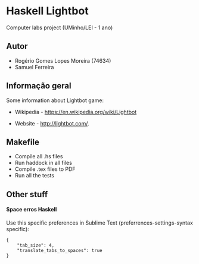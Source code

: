Haskell Lightbot
===========

Computer labs project (UMinho/LEI - 1 ano)

Autor
-----

* Rogério Gomes Lopes Moreira (74634)
* Samuel Ferreira

Informação geral
----------------

Some information about Lightbot game:

* Wikipedia - https://en.wikipedia.org/wiki/Lightbot

* Website - http://lightbot.com/.


Makefile
--------

* Compile all .hs files
* Run haddock in all files
* Compile .tex files to PDF
* Run all the tests


Other stuff
-------------

#### Space erros Haskell

Use this specific preferences in Sublime Text (preferrences-settings-syntax specific):

    {
        "tab_size": 4,
        "translate_tabs_to_spaces": true
    }
